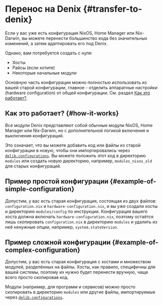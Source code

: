 # Перенос на Denix {#transfer-to-denix}
Если у вас уже есть конфигурация NixOS, Home Manager или Nix-Darwin, вы можете перенести большинство кода без значительных изменений, а затем адаптировать его под Denix.

Однако, вам потребуется создать с нуля:
- Хосты
- Райсы (если хотите)
- Некоторые начальные модули

Основную часть конфигурации можно полностью использовать из вашей старой конфигурации, главное - отделить аппаратные настройки (hardware configuration) от общей конфигурации. См. раздел [Как это работает?](#how-it-works).

## Как это работает? {#how-it-works}
Все модули Denix представляют собой обычные модули NixOS, Home Manager или Nix-Darwin, но с дополнительной логикой включения и выключения конфигураций.

Это означает, что вы можете добавить код или файлы из старой конфигурации в новую, чтобы они импортировались через [`delib.configurations`](/ru/configurations/introduction). Вы можете положить этот код в директорию `modules` или создать новую директорию, например, `modules_nixos_old` для старых конфигураций.

## Пример простой конфигурации {#example-of-simple-configuration}
Допустим, у вас есть старая конфигурация, состоящая из двух файлов: `configuration.nix` и `hardware-configuration.nix`, и вы уже создали хосты и директорию `modules/config` по инструкции. Конфигурация вашего хоста должна включать `hardware-configuration.nix`, поэтому остаётся лишь скопировать `configuration.nix` в директорию `modules` и удалить из неё ненужные опции, например, `system.stateVersion`.

## Пример сложной конфигурации {#example-of-complex-configuration}
Допустим, у вас есть старая конфигурация с хостами и множеством модулей, разделённых на файлы. Хосты, как правило, специфичны для вашей системы, поэтому их нужно будет перенести вручную, чаще всего просто скопировав код.

Модули (например, для программ и сервисов) можно просто скопировать в директорию `modules` или другие файлы, импортируемые через [`delib.configurations`](/ru/configurations/introduction).
